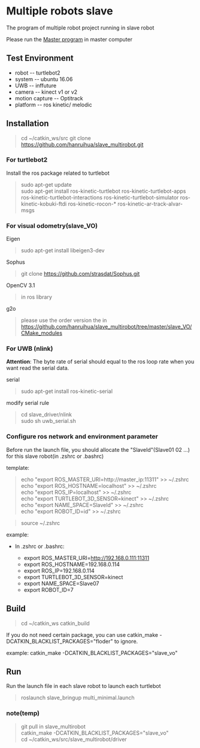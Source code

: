 # Multiple robots slave
The program of multiple robot project running in slave robot 

Please run the [Master program](https://github.com/hanruihua/master_multirobot) in master computer 

## Test Environment

- robot -- turtlebot2
- system -- ubuntu 16.06 
- UWB -- inffuture
- camera -- kinect v1 or v2
- motion capture -- Optitrack
- platform -- ros kinetic/ melodic

## Installation

> cd ~/catkin_ws/src
> git clone https://github.com/hanruihua/slave_multirobot.git

### For turtlebot2

Install the ros package related to turtlebot
> sudo apt-get update  
> sudo apt-get install ros-kinetic-turtlebot ros-kinetic-turtlebot-apps ros-kinetic-turtlebot-interactions ros-kinetic-turtlebot-simulator ros-kinetic-kobuki-ftdi ros-kinetic-rocon-* ros-kinetic-ar-track-alvar-msgs  
### For visual odometry(slave_VO)

Eigen
 > sudo apt-get install libeigen3-dev

Sophus
 > git clone https://github.com/strasdat/Sophus.git

OpenCV 3.1
 > in ros library
 
 g2o
 > please use the order version the in https://github.com/hanruihua/slave_multirobot/tree/master/slave_VO/CMake_modules
 
### For UWB (nlink)

**Attention**: The byte rate of serial should equal to the ros loop rate when you want read the serial data.

serial
> sudo apt-get install ros-kinetic-serial  

modify serial rule
> cd slave_driver/nlink  
> sudo sh uwb_serial.sh  

### Configure ros network and environment parameter

Before run the launch file, you should allocate the "SlaveId"(Slave01 02 ...) for this slave robot(in .zshrc or .bashrc)

template:

> echo "export ROS_MASTER_URI=http://master_ip:11311" >> ~/.zshrc   
> echo "export ROS_HOSTNAME=localhost" >> ~/.zshrc  
> echo "export ROS_IP=localhost" >> ~/.zshrc   
> echo "export TURTLEBOT_3D_SENSOR=kinect" >> ~/.zshrc  
> echo "export NAME_SPACE=SlaveId" >> ~/.zshrc   
> echo "export ROBOT_ID=id" >> ~/.zshrc  

> source ~/.zshrc  

example:
- In .zshrc or .bashrc:

    - export ROS_MASTER_URI=http://192.168.0.111:11311  
    - export ROS_HOSTNAME=192.168.0.114  
    - export ROS_IP=192.168.0.114  
    - export TURTLEBOT_3D_SENSOR=kinect  
    - export NAME_SPACE=Slave07  
    - export ROBOT_ID=7  

## Build

> cd ~/catkin_ws
> catkin_build

If you do not need certain package, you can use catkin_make -DCATKIN_BLACKLIST_PACKAGES="floder" to ignore. 

example: 
     catkin_make -DCATKIN_BLACKLIST_PACKAGES="slave_vo"

## Run

Run the launch file in each slave robot to launch each turtlebot
> roslaunch slave_bringup multi_minimal.launch

### note(temp)
> git pull in slave_multirobot  
> catkin_make -DCATKIN_BLACKLIST_PACKAGES="slave_vo"  
> cd ~/catkin_ws/src/slave_multirobot/driver  
 
 

















